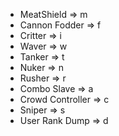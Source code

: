 * MeatShield => m
* Cannon Fodder => f
* Critter => i
* Waver => w
* Tanker => t
* Nuker => n
* Rusher => r
* Combo Slave => a
* Crowd Controller => c
* Sniper => s
* User Rank Dump => d
